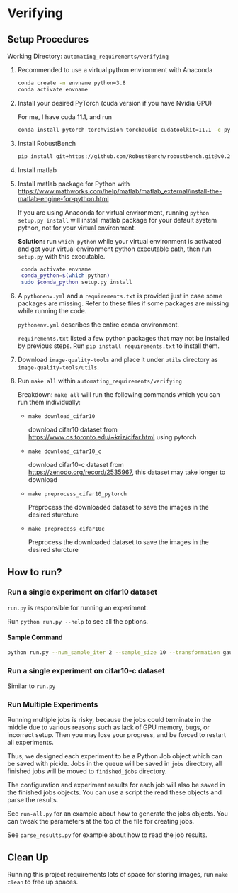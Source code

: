 # Verifying

## Setup Procedures

Working Directory: `automating_requirements/verifying`

1. Recommended to use a virtual python environment with Anaconda

   ```bash
   conda create -n envname python=3.8
   conda activate envname
   ```

2. Install your desired PyTorch (cuda version if you have Nvidia GPU)

   For me, I have cuda 11.1, and run

   ```bash
   conda install pytorch torchvision torchaudio cudatoolkit=11.1 -c pytorch -c nvidia
   ```

3. Install RobustBench

   ```bash
   pip install git+https://github.com/RobustBench/robustbench.git@v0.2.1
   ```

4. Install matlab
5. Install matlab package for Python with https://www.mathworks.com/help/matlab/matlab_external/install-the-matlab-engine-for-python.html

   If you are using Anaconda for virtual environment, running `python setup.py install` will install matlab package for your default system python, not for your virtual environment.

   **Solution:** run `which python` while your virtual environment is activated and get your virtual environment python executable path, then run `setup.py` with this executable.

   ```bash
    conda activate envname
    conda_python=$(which python)
    sudo $conda_python setup.py install
   ```

6. A `pythonenv.yml` and a `requirements.txt` is provided just in case some packages are missing. Refer to these files if some packages are missing while running the code.

   `pythonenv.yml` describes the entire conda environment.

   `requirements.txt` listed a few python packages that may not be installed by previous steps. Run `pip install requirements.txt` to install them.

7. Download `image-quality-tools` and place it under `utils` directory as `image-quality-tools/utils`.
8. Run `make all` within `automating_requirements/verifying`

   Breakdown: `make all` will run the following commands which you can run them individually:

   - `make download_cifar10`

     download cifar10 dataset from https://www.cs.toronto.edu/~kriz/cifar.html using pytorch

   - `make download_cifar10_c`

     download cifar10-c dataset from https://zenodo.org/record/2535967, this dataset may take longer to download

   - `make preprocess_cifar10_pytorch`

     Preprocess the downloaded dataset to save the images in the desired sturcture

   - `make preprocess_cifar10c`

     Preprocess the downloaded dataset to save the images in the desired sturcture

## How to run?

### Run a single experiment on cifar10 dataset

`run.py` is responsible for running an experiment.

Run `python run.py --help` to see all the options.

#### Sample Command

```bash
python run.py --num_sample_iter 2 --sample_size 10 --transformation gaussian_noise --rq_type abs --model_names Standard  Hendrycks2020AugMix_ResNeXt --batch_size 5
```

### Run a single experiment on cifar10-c dataset

Similar to `run.py`

### Run Multiple Experiments

Running multiple jobs is risky, because the jobs could terminate in the middle due to various reasons such as lack of
GPU memory, bugs, or incorrect setup. Then you may lose your progress, and be forced to restart all experiments.

Thus, we designed each experiment to be a Python Job object which can be saved with pickle.
Jobs in the queue will be saved in `jobs` directory, all finished jobs will be moved to `finished_jobs` directory.

The configuration and experiment results for each job will also be saved in the finished jobs objects.
You can use a script the read these objects and parse the results.

See `run-all.py` for an example about how to generate the jobs objects.
You can tweak the parameters at the top of the file for creating jobs.

See `parse_results.py` for example about how to read the job results.

## Clean Up

Running this project requirements lots of space for storing images, run `make clean` to free up spaces.

